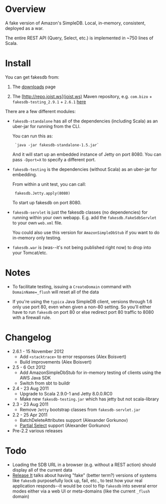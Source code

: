 Overview
========

A fake version of Amazon's SimpleDB. Local, in-memory, consistent, deployed as a war.

The entire REST API (Query, Select, etc.) is implemented in ~750 lines of Scala.

Install
=======

You can get fakesdb from:

1. The [downloads](http://github.com/stephenh/fakesdb/downloads) page

2. The [http://repo.joist.ws](joist.ws) Maven repository, e.g. `com.bizo` + `fakesdb-testing_2.9.1` + `2.6.1` [here](http://repo.joist.ws/com/bizo/fakesdb-testing_2.9.1/)

There are a few different modules:

* `fakesdb-standalone` has all of the dependencies (including Scala) as an uber-jar for running from the CLI.

   You can run this as:

       `java -jar fakesdb-standalone-1.5.jar`

   And it will start up an embedded instance of Jetty on port 8080. You can pass `-Dport=X` to specify a different port.

* `fakesdb-testing` is the dependencies (without Scala) as an uber-jar  for embedding.

   From within a unit test, you can call:

       fakesdb.Jetty.apply(8080)

   To start up fakesdb on port 8080.

* `fakesdb-servlet` is just the fakesdb classes (no dependencies) for running within your own webapp. E.g. add the `fakesdb.FakeSdbServlet` to your own `web.xml` file.

   You could also use this version for `AmazonSimpleDbStub` if you want to do in-memory only testing.

* `fakesdb.war` is (was--it's not being published right now) to drop into your Tomcat/etc.

Notes
=====

* To facilitate testing, issuing a `CreateDomain` command with `DomainName=_flush` will reset all of the data

* If you're using the `typica` Java SimpleDB client, versions through 1.6 only use port 80, even when given a non-80 setting. So you'll either have to run `fakesdb` on port 80 or else redirect port 80 traffic to 8080 with a firewall rule.

Changelog
=========

* 2.6.1 - 15 November 2012
  * Add `<stacktrace>` to error responses (Alex Boisvert)
  * Build improvements (Alex Boisvert)
* 2.5 - 6 Oct 2012
  * Add AmazonSimpleDbStub for in-memory testing of clients using the AWS Java SDK
  * Switch from sbt to buildr
* 2.4 - 23 Aug 2011
  * Upgrade to Scala 2.9.0-1 and Jetty 8.0.0.RC0
  * Make new `fakesdb-testing.jar` which has jetty but not scala-library
* 2.3 - 23 Aug 2011
  * Remove `Jetty` bootstrap classes from `fakesdb-servlet.jar`
* 2.2 - 25 Apr 2011
  * BatchDeleteAttributes support (Alexander Gorkunov)
  * [Partial Select](http://aws.amazon.com/about-aws/whats-new/2009/02/19/new-features-for-amazon-simpledb/) support (Alexander Gorkunov)
* Pre-2.2 various releases

Todo
====

* Loading the SDB URL in a browser (e.g. without a REST action) should display all of the current data
* [Release It](http://www.pragprog.com/titles/mnee/release-it) talks about having "fake" (better term?) versions of systems like `fakesdb` purposefully lock up, fail, etc., to test how your real application responds--it would be cool to flip `fakesdb` into several error modes either via a web UI or meta-domains (like the current `_flush` domain)

